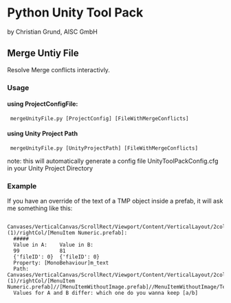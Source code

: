 # Python Unity Tool Pack #
by Christian Grund, AISC GmbH

## Merge Untiy File ##

Resolve Merge conflicts interactivly.

### Usage ###
   #### using ProjectConfigFile: ####
     mergeUnityFile.py [ProjectConfig] [FileWithMergeConflicts]
    
   #### using Unity Project Path ####
     mergeUnityFile.py [UnityProjectPath] [FileWithMergeConflicts]
    
note: this will automatically generate a config file UnityToolPackConfig.cfg in your Unity Project Directory
     
### Example ###

If you have an override of the text of a TMP object inside a prefab, it will ask me something like this:

      Canvases/VerticalCanvas/ScrollRect/Viewport/Content/VerticalLayout/2col (1)/rightCol/[MenuItem Numeric.prefab]:
      #####
      Value in A:    Value in B:
      99             81
      {'fileID': 0}  {'fileID': 0}
      Property: [MonoBehaviour]m_text
      Path: Canvases/VerticalCanvas/ScrollRect/Viewport/Content/VerticalLayout/2col (1)/rightCol/[MenuItem Numeric.prefab]//[MenuItemWithoutImage.prefab]//MenuItemWithoutImage/Text/Subtitle
      Values for A and B differ: which one do you wanna keep [a/b]

